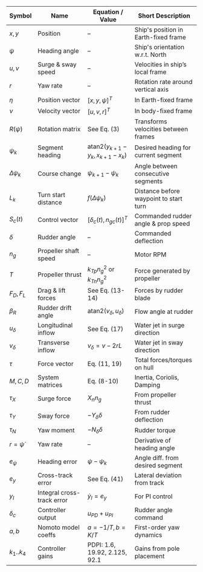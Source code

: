 | Symbol           | Name                       | Equation / Value                             | Short Description                      |
| ---------------- | -------------------------- | -------------------------------------------- | -------------------------------------- |
| $x, y$           | Position                   | –                                            | Ship's position in Earth-fixed frame   |
| $\psi$           | Heading angle              | –                                            | Ship's orientation w\.r.t. North       |
| $u, v$           | Surge & sway speed         | –                                            | Velocities in ship’s local frame       |
| $r$              | Yaw rate                   | –                                            | Rotation rate around vertical axis     |
| $\eta$           | Position vector            | $[x, y, \psi]^T$                             | In Earth-fixed frame                   |
| $\nu$            | Velocity vector            | $[u, v, r]^T$                                | In body-fixed frame                    |
| $R(\psi)$        | Rotation matrix            | See Eq. (3)                                  | Transforms velocities between frames   |
| $\psi_k$         | Segment heading            | $\text{atan2}(y_{k+1} - y_k, x_{k+1} - x_k)$ | Desired heading for current segment    |
| $\Delta \psi_k$  | Course change              | $\psi_{k+1} - \psi_k$                        | Angle between consecutive segments     |
| $L_k$            | Turn start distance        | $f(\Delta \psi_k)$                           | Distance before waypoint to start turn |
| $S_c(t)$         | Control vector             | $[\delta_c(t), n_{gc}(t)]^T$                 | Commanded rudder angle & prop speed    |
| $\delta$         | Rudder angle               | –                                            | Commanded deflection                   |
| $n_g$            | Propeller shaft speed      | –                                            | Motor RPM                              |
| $T$              | Propeller thrust           | $k_{Tp} n_g^2$ or $k_{Tn} n_g^2$             | Force generated by propeller           |
| $F_D, F_L$       | Drag & lift forces         | See Eq. (13-14)                              | Forces by rudder blade                 |
| $\beta_R$        | Rudder drift angle         | $\text{atan2}(v_\delta, u_\delta)$           | Flow angle at rudder                   |
| $u_\delta$       | Longitudinal inflow        | See Eq. (17)                                 | Water jet in surge direction           |
| $v_\delta$       | Transverse inflow          | $v_\delta = v - 2rL$                         | Water jet in sway direction            |
| $\tau$           | Force vector               | Eq. (11, 19)                                 | Total forces/torques on hull           |
| $M, C, D$        | System matrices            | Eq. (8-10)                                   | Inertia, Coriolis, Damping             |
| $\tau_X$         | Surge force                | $X_n n_g$                                    | From propeller thrust                  |
| $\tau_Y$         | Sway force                 | $-Y_\delta \delta$                           | From rudder deflection                 |
| $\tau_N$         | Yaw moment                 | $-N_\delta \delta$                           | Rudder torque                          |
| $r = \dot{\psi}$ | Yaw rate                   | –                                            | Derivative of heading angle            |
| $e_\psi$         | Heading error              | $\psi - \psi_k$                              | Angle diff. from desired segment       |
| $e_y$            | Cross-track error          | See Eq. (41)                                 | Lateral deviation from track           |
| $y_I$            | Integral cross-track error | $\dot{y}_I = e_y$                            | For PI control                         |
| $\delta_c$       | Controller output          | $u_{PD} + u_{PI}$                            | Rudder angle command                   |
| $a, b$           | Nomoto model coeffs        | $a = -1/T, b = K/T$                          | First-order yaw dynamics               |
| $k_1..k_4$       | Controller gains           | PDPI: 1.6, 19.92, 2.125, 92.1                | Gains from pole placement              |
